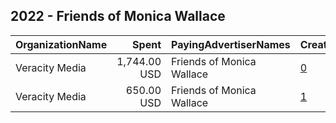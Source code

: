 ## 2022 - Friends of Monica Wallace 
|OrganizationName|Spent|PayingAdvertiserNames|CreativeUrls|Impressions|Genders|AgeBrackets|CountryCodes|BillingAddresses|CandidateBallotInformation|
|:---|---:|:---|:---|---:|:---|:---|:---|:---|:---|
|Veracity Media|1,744.00 USD|Friends of Monica Wallace|[0](https://www.snap.com/political-ads/asset/8f392830f80cd98184d5fc1de1d772426c6f72d94cbbbbc4dd936196eb064b5b?mediaType=mp4)|445,377||18+|united states|US|Monica Wallace|
|Veracity Media|650.00 USD|Friends of Monica Wallace|[1](https://www.snap.com/political-ads/asset/5a14dffd540ff56f073163899b057377e2ca3267c3c774f2ba609c3321fe942d?mediaType=png)|71,340||18+|united states|US|Monica Wallace|
